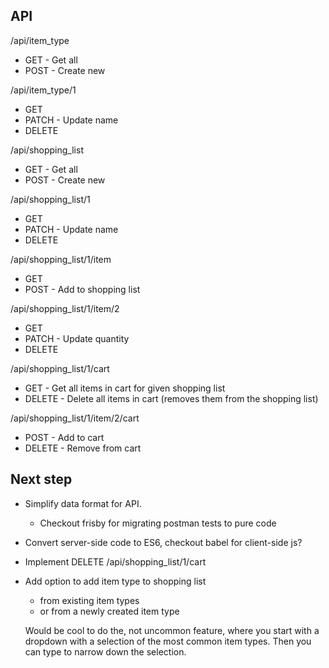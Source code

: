 API
---

/api/item_type
* GET - Get all
* POST - Create new

/api/item_type/1
* GET
* PATCH - Update name
* DELETE

/api/shopping_list
* GET - Get all
* POST - Create new

/api/shopping_list/1
* GET
* PATCH - Update name
* DELETE

/api/shopping_list/1/item
* GET
* POST - Add to shopping list

/api/shopping_list/1/item/2
* GET
* PATCH - Update quantity
* DELETE

/api/shopping_list/1/cart
* GET - Get all items in cart for given shopping list
* DELETE - Delete all items in cart (removes them from the shopping list)

/api/shopping_list/1/item/2/cart
* POST - Add to cart
* DELETE - Remove from cart

Next step
---------

* Simplify data format for API.
  * Checkout frisby for migrating postman tests to pure code

* Convert server-side code to ES6, checkout babel for client-side js?

* Implement DELETE /api/shopping_list/1/cart

* Add option to add item type to shopping list
  * from existing item types
  * or from a newly created item type

  Would be cool to do the, not uncommon feature, where you start with a dropdown with a selection of the most common item types. Then you can type to narrow down the selection.